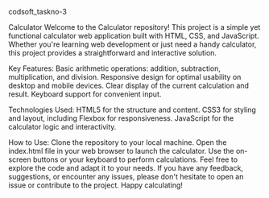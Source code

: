 codsoft_taskno-3

Calculator
Welcome to the Calculator repository! This project is a simple yet functional calculator web application built with HTML, CSS, and JavaScript. Whether you're learning web development or just need a handy calculator, this project provides a straightforward and interactive solution.

Key Features:
Basic arithmetic operations: addition, subtraction, multiplication, and division.
Responsive design for optimal usability on desktop and mobile devices.
Clear display of the current calculation and result.
Keyboard support for convenient input.

Technologies Used:
HTML5 for the structure and content.
CSS3 for styling and layout, including Flexbox for responsiveness.
JavaScript for the calculator logic and interactivity.

How to Use:
Clone the repository to your local machine.
Open the index.html file in your web browser to launch the calculator.
Use the on-screen buttons or your keyboard to perform calculations.
Feel free to explore the code and adapt it to your needs. If you have any feedback, suggestions, or encounter any issues, please don't hesitate to open an issue or contribute to the project. Happy calculating!
